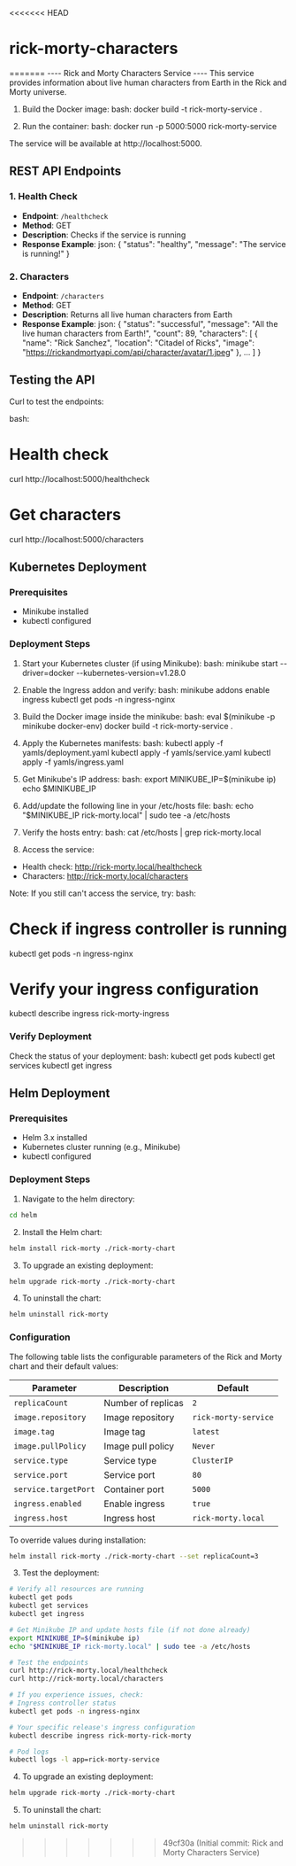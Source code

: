 <<<<<<< HEAD
# rick-morty-characters
=======
---- Rick and Morty Characters Service ---- 
This service provides information about live human characters from Earth in the Rick and Morty universe.

1. Build the Docker image:
bash:
docker build -t rick-morty-service .


2. Run the container:
bash:
docker run -p 5000:5000 rick-morty-service

The service will be available at http://localhost:5000.

## REST API Endpoints

### 1. Health Check
- **Endpoint**: `/healthcheck`
- **Method**: GET
- **Description**: Checks if the service is running
- **Response Example**:
json:
{
    "status": "healthy",
    "message": "The service is running!"
}

### 2. Characters
- **Endpoint**: `/characters`
- **Method**: GET
- **Description**: Returns all live human characters from Earth
- **Response Example**:
json:
{
    "status": "successful",
    "message": "All the live human characters from Earth!",
    "count": 89,
    "characters": [
        {
            "name": "Rick Sanchez",
            "location": "Citadel of Ricks",
            "image": "https://rickandmortyapi.com/api/character/avatar/1.jpeg"
        },
        ...
    ]
}

## Testing the API

Curl to test the endpoints:

bash:
# Health check
curl http://localhost:5000/healthcheck

# Get characters
curl http://localhost:5000/characters



## Kubernetes Deployment
### Prerequisites
- Minikube installed
- kubectl configured

### Deployment Steps
1. Start your Kubernetes cluster (if using Minikube):
bash:
minikube start --driver=docker --kubernetes-version=v1.28.0


2. Enable the Ingress addon and verify:
bash:
minikube addons enable ingress
kubectl get pods -n ingress-nginx

3. Build the Docker image inside the minikube:
bash:
eval $(minikube -p minikube docker-env)
docker build -t rick-morty-service .

4. Apply the Kubernetes manifests:
bash:
kubectl apply -f yamls/deployment.yaml
kubectl apply -f yamls/service.yaml
kubectl apply -f yamls/ingress.yaml

5. Get Minikube's IP address:
bash:
export MINIKUBE_IP=$(minikube ip)
echo $MINIKUBE_IP

6. Add/update the following line in your /etc/hosts file:
bash:
echo "$MINIKUBE_IP rick-morty.local" | sudo tee -a /etc/hosts

7. Verify the hosts entry:
bash:
cat /etc/hosts | grep rick-morty.local

8. Access the service:
- Health check: http://rick-morty.local/healthcheck
- Characters: http://rick-morty.local/characters

Note: If you still can't access the service, try:
bash:
# Check if ingress controller is running
kubectl get pods -n ingress-nginx

# Verify your ingress configuration
kubectl describe ingress rick-morty-ingress

### Verify Deployment
Check the status of your deployment:
bash:
kubectl get pods
kubectl get services
kubectl get ingress



## Helm Deployment
### Prerequisites
- Helm 3.x installed
- Kubernetes cluster running (e.g., Minikube)
- kubectl configured

### Deployment Steps
1. Navigate to the helm directory:
```bash
cd helm
```

2. Install the Helm chart:
```bash
helm install rick-morty ./rick-morty-chart
```

3. To upgrade an existing deployment:
```bash
helm upgrade rick-morty ./rick-morty-chart
```

4. To uninstall the chart:
```bash
helm uninstall rick-morty
```

### Configuration
The following table lists the configurable parameters of the Rick and Morty chart and their default values:

| Parameter | Description | Default |
|-----------|-------------|---------|
| `replicaCount` | Number of replicas | `2` |
| `image.repository` | Image repository | `rick-morty-service` |
| `image.tag` | Image tag | `latest` |
| `image.pullPolicy` | Image pull policy | `Never` |
| `service.type` | Service type | `ClusterIP` |
| `service.port` | Service port | `80` |
| `service.targetPort` | Container port | `5000` |
| `ingress.enabled` | Enable ingress | `true` |
| `ingress.host` | Ingress host | `rick-morty.local` |

To override values during installation:
```bash
helm install rick-morty ./rick-morty-chart --set replicaCount=3
```


3. Test the deployment:
```bash
# Verify all resources are running
kubectl get pods
kubectl get services
kubectl get ingress

# Get Minikube IP and update hosts file (if not done already)
export MINIKUBE_IP=$(minikube ip)
echo "$MINIKUBE_IP rick-morty.local" | sudo tee -a /etc/hosts

# Test the endpoints
curl http://rick-morty.local/healthcheck
curl http://rick-morty.local/characters

# If you experience issues, check:
# Ingress controller status
kubectl get pods -n ingress-nginx

# Your specific release's ingress configuration
kubectl describe ingress rick-morty-rick-morty

# Pod logs
kubectl logs -l app=rick-morty-service
```

4. To upgrade an existing deployment:
```bash
helm upgrade rick-morty ./rick-morty-chart
```

5. To uninstall the chart:
```bash
helm uninstall rick-morty
```
>>>>>>> 49cf30a (Initial commit: Rick and Morty Characters Service)
